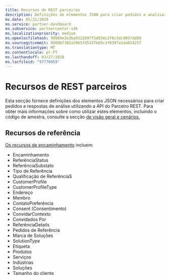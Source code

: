 ```yaml
---
title: Recursos de REST parceiros
description: Definições de elementos JSON para criar pedidos e analisar respostas através da API do Partner REST.
ms.date: 05/21/2019
ms.service: partner-dashboard
ms.subservice: partnercenter-sdk
ms.localizationpriority: medium
ms.openlocfilehash: 99989e2e3ba9322697f5d834c2f0c3dc9097dd09
ms.sourcegitcommit: 0508b7302a3965fd5537b05c1f0397a1da014257
ms.translationtype: MT
ms.contentlocale: pt-PT
ms.lasthandoff: 03/27/2020
ms.locfileid: "97770459"
---
```

# <a name="partner-rest-resources"></a>Recursos de REST parceiros

Esta secção fornece definições dos elementos JSON necessários para criar pedidos e respostas de análise utilizando a API do Parceiro REST. Para obter mais informações sobre como utilizar estes elementos, incluindo o código de amostra, consulte a secção [de visão geral e cenários.](index.md)

## <a name="referral-resources"></a>Recursos de referência
[Os recursos de encaminhamento](referral-resources.md) incluem:

* Encaminhamento
* ReferênciaStatus
* ReferênciaSubstato
* Tipo de Referência
* Qualificação de ReferênciaS
* CustomerProfile
* CustomerProfileType
* Endereço
* Membro
* ContatoPreferência
* Consent (Consentimento)
* ConvidarContexto
* Convidados Por
* ReferênciaDetails
* Pedidos de Referência
* Marca de Soluções
* SolutionType
* Etiqueta
* Produtos
* Serviços
* Indústrias
* Soluções
* Tamanho do cliente